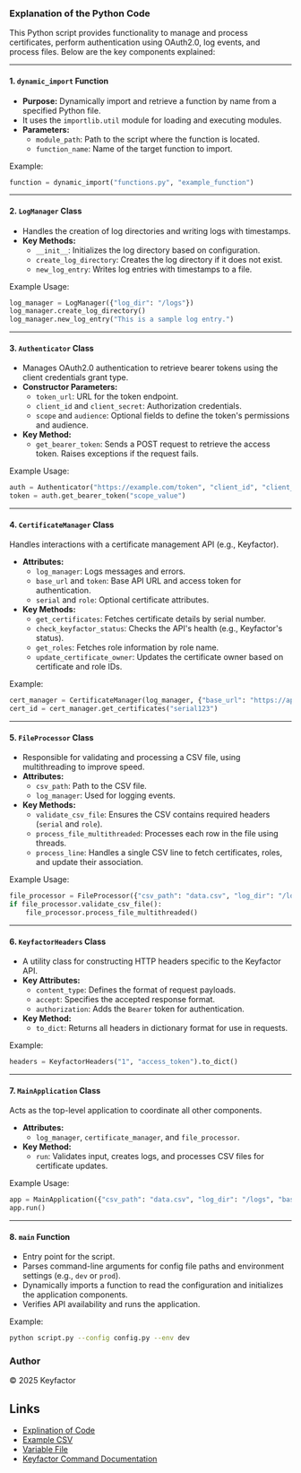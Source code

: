 ### Explanation of the Python Code

This Python script provides functionality to manage and process certificates, perform authentication using OAuth2.0, log events, and process files. Below are the key components explained:

---

#### **1. `dynamic_import` Function**
- **Purpose:** Dynamically import and retrieve a function by name from a specified Python file.
- It uses the `importlib.util` module for loading and executing modules.
- **Parameters:**
  - `module_path`: Path to the script where the function is located.
  - `function_name`: Name of the target function to import.

Example:
```python
function = dynamic_import("functions.py", "example_function")
```

---

#### **2. `LogManager` Class**
- Handles the creation of log directories and writing logs with timestamps.
- **Key Methods:**
  - `__init__`: Initializes the log directory based on configuration.
  - `create_log_directory`: Creates the log directory if it does not exist.
  - `new_log_entry`: Writes log entries with timestamps to a file.

Example Usage:
```python
log_manager = LogManager({"log_dir": "/logs"})
log_manager.create_log_directory()
log_manager.new_log_entry("This is a sample log entry.")
```

---

#### **3. `Authenticator` Class**
- Manages OAuth2.0 authentication to retrieve bearer tokens using the client credentials grant type.
- **Constructor Parameters:**
  - `token_url`: URL for the token endpoint.
  - `client_id` and `client_secret`: Authorization credentials.
  - `scope` and `audience`: Optional fields to define the token's permissions and audience.
- **Key Method:**
  - `get_bearer_token`: Sends a POST request to retrieve the access token. Raises exceptions if the request fails.

Example Usage:
```python
auth = Authenticator("https://example.com/token", "client_id", "client_secret")
token = auth.get_bearer_token("scope_value")
```

---

#### **4. `CertificateManager` Class**
Handles interactions with a certificate management API (e.g., Keyfactor).

- **Attributes:**
  - `log_manager`: Logs messages and errors.
  - `base_url` and `token`: Base API URL and access token for authentication.
  - `serial` and `role`: Optional certificate attributes.
- **Key Methods:**
  - `get_certificates`: Fetches certificate details by serial number.
  - `check_keyfactor_status`: Checks the API's health (e.g., Keyfactor's status).
  - `get_roles`: Fetches role information by role name.
  - `update_certificate_owner`: Updates the certificate owner based on certificate and role IDs.

Example:
```python
cert_manager = CertificateManager(log_manager, {"base_url": "https://api.example.com", "token": "auth_token"})
cert_id = cert_manager.get_certificates("serial123")
```

---

#### **5. `FileProcessor` Class**
- Responsible for validating and processing a CSV file, using multithreading to improve speed.
- **Attributes:**
  - `csv_path`: Path to the CSV file.
  - `log_manager`: Used for logging events.
- **Key Methods:**
  - `validate_csv_file`: Ensures the CSV contains required headers (`serial` and `role`).
  - `process_file_multithreaded`: Processes each row in the file using threads.
  - `process_line`: Handles a single CSV line to fetch certificates, roles, and update their association.

Example Usage:
```python
file_processor = FileProcessor({"csv_path": "data.csv", "log_dir": "/logs"})
if file_processor.validate_csv_file():
    file_processor.process_file_multithreaded()
```

---

#### **6. `KeyfactorHeaders` Class**
- A utility class for constructing HTTP headers specific to the Keyfactor API.
- **Key Attributes:**
  - `content_type`: Defines the format of request payloads.
  - `accept`: Specifies the accepted response format.
  - `authorization`: Adds the `Bearer` token for authentication.
- **Key Method:**
  - `to_dict`: Returns all headers in dictionary format for use in requests.

Example:
```python
headers = KeyfactorHeaders("1", "access_token").to_dict()
```

---

#### **7. `MainApplication` Class**
Acts as the top-level application to coordinate all other components.

- **Attributes:**
  - `log_manager`, `certificate_manager`, and `file_processor`.
- **Key Method:**
  - `run`: Validates input, creates logs, and processes CSV files for certificate updates.

Example Usage:
```python
app = MainApplication({"csv_path": "data.csv", "log_dir": "/logs", "base_url": "https://api.example.com"})
app.run()
```

---

#### **8. `main` Function**
- Entry point for the script.
- Parses command-line arguments for config file paths and environment settings (e.g., `dev` or `prod`).
- Dynamically imports a function to read the configuration and initializes the application components.
- Verifies API availability and runs the application.

Example:
```bash
python script.py --config config.py --env dev
```

### Author
© 2025 Keyfactor

## Links
- [Explination of Code](https://github.com/Keyfactor/adoption-and-enablement-examples/blob/OwnerUpdate/OwnerUpdate/Python/Code.md)
- [Example CSV](https://github.com/Keyfactor/adoption-and-enablement-examples/blob/OwnerUpdate/OwnerUpdate/Python/Sample.CSV)
- [Variable File](https://github.com/Keyfactor/adoption-and-enablement-examples/blob/OwnerUpdate/OwnerUpdate/Python/Variables.ps1)
- [Keyfactor Command Documentation](https://software.keyfactor.com)